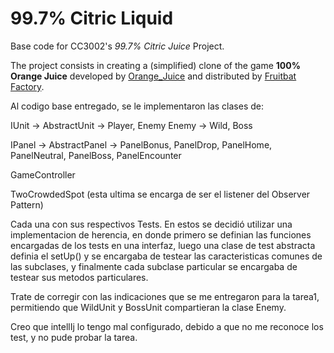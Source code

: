 <!-- 1.0.3-b1 -->
# 99.7% Citric Liquid

Base code for CC3002's *99.7% Citric Juice* Project.

The project consists in creating a (simplified) clone of the game **100% Orange Juice**
developed by [Orange_Juice](http://daidai.moo.jp) and distributed by 
[Fruitbat Factory](https://fruitbatfactory.com).

Al codigo base entregado, se le implementaron las clases de:

IUnit -> AbstractUnit -> Player, Enemy
Enemy -> Wild, Boss

IPanel -> AbstractPanel -> PanelBonus, PanelDrop, PanelHome, PanelNeutral, PanelBoss, PanelEncounter

GameController

TwoCrowdedSpot (esta ultima se encarga de ser el listener del Observer Pattern)

Cada una con sus respectivos Tests. En estos se decidió utilizar una implementacion de herencia, en donde primero se definian las funciones encargadas de los tests en una interfaz, luego una clase de test abstracta definia el setUp() y se encargaba de testear las caracteristicas comunes de las subclases, y finalmente cada subclase particular se encargaba de testear sus metodos particulares.

Trate de corregir con las indicaciones que se me entregaron para la tarea1, permitiendo que WildUnit y BossUnit compartieran la clase Enemy. 

Creo que intellIj lo tengo mal configurado, debido a que no me reconoce los test, y no pude probar la tarea.
